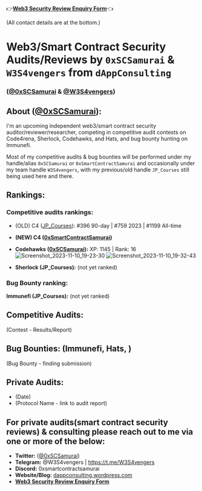 👉**[Web3 Security Review Enquiry Form](https://app.deform.cc/form/cac0cfd4-e161-4048-b9fb-84819cc5e158)**👈

(All contact details are at the bottom.)

# **Web3/Smart Contract Security Audits/Reviews by `0xSCSamurai` & `W3S4vengers` from `dAppConsulting`**
### **([@0xSCSamurai](https://twitter.com/0xSCSamurai) & [@W3S4vengers](https://twitter.com/W3S4vengers))**

## **About** ([@0xSCSamurai](https://twitter.com/0xSCSamurai)):

I'm an upcoming independent web3/smart contract security auditor/reviewer/researcher, competing in competitive audit contests on Code4rena, Sherlock, Codehawks, and Hats, and bug bounty hunting on Immunefi.

Most of my competitive audits & bug bounties will be performed under my handle/alias `0xSCSamurai` or `0xSmartContractSamurai` and occasionally under my team handle `W3S4vengers`, with my previous/old handle `JP_Courses` still being used here and there.


## **Rankings:**

### **Competitive audits rankings:**

- (OLD) C4 ([JP_Courses](https://code4rena.com/@JP_Courses)): #396 90-day | #759 2023 | #1199 All-time
- **(NEW) C4 ([0xSmartContractSamurai](https://code4rena.com/@0xSmartContractSamurai))**
 
- **Codehawks ([0xSCSamurai](https://www.codehawks.com/profile/clk41wibj006sla08llbkfxxu)):** XP: 1145 | Rank: 16
![Screenshot_2023-11-10_19-23-30](https://github.com/dappconsulting/audits/assets/8009672/b90837ad-4035-4769-8dfc-33c717750092)
![Screenshot_2023-11-10_19-32-43](https://github.com/dappconsulting/audits/assets/8009672/676415f9-bec8-40dc-8450-8abd3d7745bf)

- **Sherlock (JP_Courses):** (not yet ranked)


### **Bug Bounty ranking:**

**Immunefi (JP_Courses):** (not yet ranked)


## **Competitive Audits:**
(Contest - Results/Report)

## **Bug Bounties: (Immunefi, Hats, )**
(Bug Bounty - finding submission)

## **Private Audits:**
- (Date)
- (Protocol Name - link to audit report)


## **For private audits(smart contract security reviews) & consulting please reach out to me via one or more of the below:**
- **Twitter:** ([@0xSCSamurai](https://twitter.com/0xSCSamurai))
- **Telegram:** @W3S4vengers | https://t.me/W3S4vengers
- **Discord:** 0xsmartcontractsamurai
- **Website/Blog:** [dappconsulting.wordpress.com](https://dappconsulting.wordpress.com)
- **[Web3 Security Review Enquiry Form](https://app.deform.cc/form/cac0cfd4-e161-4048-b9fb-84819cc5e158)**
